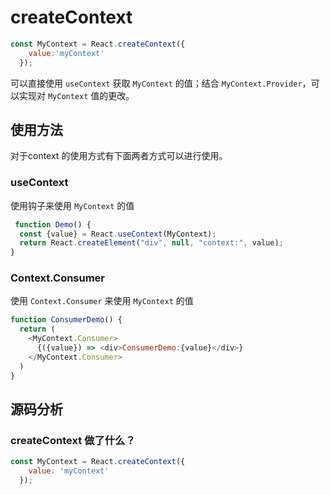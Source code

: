 # createContext
```javascript
const MyContext = React.createContext({
    value:'myContext'
  });
```

可以直接使用 `useContext` 获取 `MyContext` 的值；结合 `MyContext.Provider`，可以实现对 `MyContext` 值的更改。

## 使用方法
对于context 的使用方式有下面两者方式可以进行使用。
### useContext
使用钩子来使用 `MyContext` 的值
```javascript
 function Demo() {
  const {value} = React.useContext(MyContext);
  return React.createElement("div", null, "context:", value);
}
```
### Context.Consumer
使用 `Context.Consumer` 来使用 `MyContext` 的值
```javascript
function ConsumerDemo() {
  return (
    <MyContext.Consumer>
      {({value}) => <div>ConsumerDemo:{value}</div>}
    </MyContext.Consumer>
  )
}
```

## 源码分析
### createContext 做了什么？
```javascript
const MyContext = React.createContext({
    value: 'myContext'
  });
```
